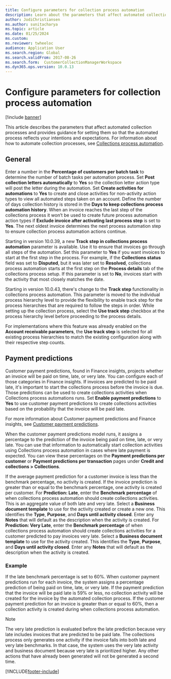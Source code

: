 ```yaml
---
title: Configure parameters for collection process automation
description: Learn about the parameters that affect automated collection processes and provides guidance for setting them to reflect your intentions and expectations.
author: JodiChristiansen
ms.author: sunitacharya
ms.topic: article
ms.date: 01/25/2024
ms.custom:
ms.reviewer: twheeloc
audience: Application User
ms.search.region: Global
ms.search.validFrom: 2017-08-26
ms.search.form:  CustomerCollectionManagerWorkspace
ms.dyn365.ops.version: 10.0.13 
---
```


# Configure parameters for collection process automation

[!include [banner](../includes/banner.md)]

This article describes the parameters that affect automated collection processes and provides guidance for setting them so that the automated process reflects your intentions and expectations. For information about how to automate collection processes, see [Collections process automation](collections-process-automate.md).

## General
Enter a number in the **Percentage of customers per batch task** to determine the number of batch tasks per automation process. Set **Post collection letters automatically** to **Yes** so the collection letter action type will post the letter during the automation. Set **Create activities for automations** to **Yes** to create and close activities for non-activity action types to view all automated steps taken on an account. Define the number of days collection history is stored in the **Days to keep collections process automation history**. When an invoice reaches the last step of the collections process it won’t be used to create future process automation action types if **Exclude invoice after activating last process step** is set to **Yes**. The next oldest invoice determines the next process automation step to ensure collection process automation actions continue. 

Starting in version 10.0.39, a new **Track step in collections process automation** parameter is available. Use it to ensure that invoices go through all steps of the automation. Set this parameter to **Yes** if you want invoices to start at the first step in the process. For example, if the **Collections status** field was set to **Disputed**, but it was later set to **Resolved**, collections process automation starts at the first step on the **Process details** tab of the collections process setup. If this parameter is set to **No**, invoices start with the activity that most closely matches the date. 


Starting in version 10.0.43, there's change to the **Track step** functionality in collections process automation. This parameter is moved to the individual process hierarchy level to provide the flexibility to enable track step for the process hierarchies that are required to follow the steps in order. While setting up the collection process, select the **Use track step** checkbox at the process hierarchy level before proceeding to the process details. 

For implementations where this feature was already enabled on the **Account receivable parameters**, the **Use track step** is selected for all existing process hierarchies to match the existing configuration along with their respective step counts.  


## Payment predictions
Customer payment predictions, found in Finance insights, projects whether an invoice will be paid on time, late, or very late. You can configure each of those categories in Finance insights. If invoices are predicted to be paid late, it's important to start the collections process before the invoice is due. Those predictions can be used to create collections activities when Collections process automations runs. Set **Enable payment predictions** to **Yes** to use customer payment predictions to create collections activities based on the probability that the invoice will be paid late. 

For more information about Customer payment predictions and Finance insights, see [Customer payment predictions](payment-insights-overview.md).

When the customer payment predictions model runs, it assigns a percentage to the prediction of the invoice being paid on time, late, or very late. You can use that information to automatically start collection activities using Collections process automation in cases where late payment is expected. You can view these percentages on the **Payment predictions per customer** or **Payment predictions per transaction** pages under **Credit and collections > Collections**. 

If the average payment prediction for a customer invoice is less than the benchmark percentage, no activity is created. If the invoice prediction is greater than or equal to the benchmark percentage, one activity is created per customer. For **Prediction: Late**, enter the **Benchmark percentage** of when collections process automation should create collections activities. This is an aggregate value of both late and very late. Select a **Business document template** to use for the activity created or create a new one. This identifies the **Type**, **Purpose**, and **Days until activity closed**. Enter any **Notes** that will default as the description when the activity is created. For **Prediction: Very Late**, enter the **Benchmark percentage** of when collections process automation should create collections activities for a customer predicted to pay invoices very late. Select a **Business document template** to use for the activity created. This identifies the **Type**, **Purpose**, and **Days until activity closed**. Enter any **Notes** that will default as the description when the activity is created. 

### Example
If the late benchmark percentage is set to 60%. When customer payment predictions run for each invoice, the system assigns a percentage prediction of being paid on time, late, or very late. If the payment prediction that the invoice will be paid late is 59% or less, no collection activity will be created for the invoice by the automated collection process. If the customer payment prediction for an invoice is greater than or equal to 60%, then a collection activity is created during when collections process automation. 

> [!NOTE]
> The very late prediction is evaluated before the late prediction because very late includes invoices that are predicted to be paid late. The collections process only generates one activity if the invoice falls into both late and very late benchmarks. In that case, the system uses the very late activity and business document because very late is prioritized higher. Any other actions that have already been generated will not be generated a second time.

[!INCLUDE[footer-include](../../includes/footer-banner.md)]
